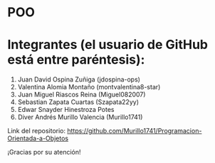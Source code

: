 # POO
# Integrantes (el usuario de GitHub está entre paréntesis):
1. Juan David Ospina Zuñiga (jdospina-ops)
2. Valentina Alomia Montaño (montvalentina8-star)
3. Juan Miguel Riascos Reina (Miguel082007)
4. Sebastian Zapata Cuartas (Szapata22yy)
5. Edwar Snayder Hinestroza Potes
6. Diver Andrés Murillo Valencia (Murillo1741)

Link del repositorio:
https://github.com/Murillo1741/Programacion-Orientada-a-Objetos

¡Gracias por su atención!